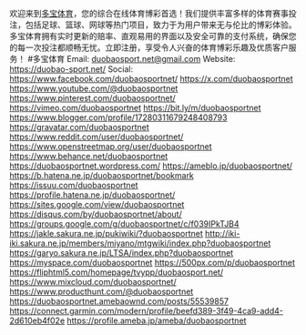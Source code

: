 欢迎来到[多宝体育](https://duobao-sport.net/)，您的综合在线体育博彩首选！我们提供丰富多样的体育赛事投注，包括足球、篮球、网球等热门项目，致力于为用户带来无与伦比的博彩体验。多宝体育拥有实时更新的赔率、直观易用的界面以及安全可靠的支付系统，确保您的每一次投注都顺畅无忧。立即注册，享受令人兴奋的体育博彩乐趣及优质客户服务！
#多宝体育
Email: duobaosport.net@gmail.com
Website: https://duobao-sport.net/
Social:
https://www.facebook.com/duobaosportnet/
https://x.com/duobaosportnet
https://www.youtube.com/@duobaosportnet
https://www.pinterest.com/duobaosportnet/
https://vimeo.com/duobaosportnet
https://bit.ly/m/duobaosportnet
https://www.blogger.com/profile/17280311679248408793
https://gravatar.com/duobaosportnet
https://www.reddit.com/user/duobaosportnet/
https://www.openstreetmap.org/user/duobaosportnet
https://www.behance.net/duobaosportnet
https://duobaosportnet.wordpress.com/
https://ameblo.jp/duobaosportnet/
https://b.hatena.ne.jp/duobaosportnet/bookmark
https://issuu.com/duobaosportnet
https://profile.hatena.ne.jp/duobaosportnet/
https://sites.google.com/view/duobaosportnet
https://disqus.com/by/duobaosportnet/about/
https://groups.google.com/g/duobaosportnet/c/f039IPkTJB4
https://jakle.sakura.ne.jp/pukiwiki/?duobaosportnet
http://iki-iki.sakura.ne.jp/members/miyano/mtgwiki/index.php?duobaosportnet
https://garyo.sakura.ne.jp/LTSA/index.php?duobaosportnet
https://myspace.com/duobaosportnet
https://500px.com/p/duobaosportnet
https://fliphtml5.com/homepage/tvypp/duobaosport.net/
https://www.mixcloud.com/duobaosportnet/
https://www.producthunt.com/@duobaosportnet
https://duobaosportnet.amebaownd.com/posts/55539857
https://connect.garmin.com/modern/profile/beefd389-3f49-4ca9-add4-2d610eb4f02e
https://profile.ameba.jp/ameba/duobaosportnet